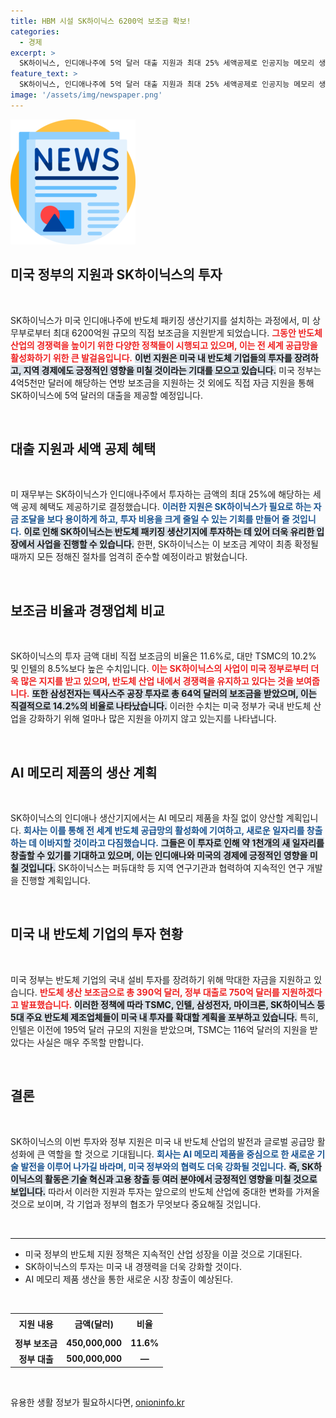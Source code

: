 ```yaml
---
title: HBM 시설 SK하이닉스 6200억 보조금 확보!
categories:
  - 경제
excerpt: >
  SK하이닉스, 인디애나주에 5억 달러 대출 지원과 최대 25% 세액공제로 인공지능 메모리 생산기지 설립! 글로벌 반도체 공급망 활성화에 기여할 전망. 클릭해 자세한 내용을 확인하세요!
feature_text: >
  SK하이닉스, 인디애나주에 5억 달러 대출 지원과 최대 25% 세액공제로 인공지능 메모리 생산기지 설립! 글로벌 반도체 공급망 활성화에 기여할 전망. 클릭해 자세한 내용을 확인하세요!
image: '/assets/img/newspaper.png'
---
```


<p><img src="/assets/img/newspaper.png" alt="kimp 속보" /></p>

<h2 data-ke-size="size26">미국 정부의 지원과 SK하이닉스의 투자</h2>

<p data-ke-size="size16">&nbsp;</p>

<p data-ke-size="size16">SK하이닉스가 미국 인디애나주에 반도체 패키징 생산기지를 설치하는 과정에서, 미 상무부로부터 최대 6200억원 규모의 직접 보조금을 지원받게 되었습니다. <b><span style="color: #ee2323;">그동안 반도체 산업의 경쟁력을 높이기 위한 다양한 정책들이 시행되고 있으며, 이는 전 세계 공급망을 활성화하기 위한 큰 발걸음입니다.</span></b> <b><span style="background-color: #21538527;">이번 지원은 미국 내 반도체 기업들의 투자를 장려하고, 지역 경제에도 긍정적인 영향을 미칠 것이라는 기대를 모으고 있습니다.</span></b> 미국 정부는 4억5천만 달러에 해당하는 연방 보조금을 지원하는 것 외에도 직접 자금 지원을 통해 SK하이닉스에 5억 달러의 대출을 제공할 예정입니다.</p>

<p data-ke-size="size16">&nbsp;</p>

<h2 data-ke-size="size26">대출 지원과 세액 공제 혜택</h2>

<p data-ke-size="size16">&nbsp;</p>

<p data-ke-size="size16">미 재무부는 SK하이닉스가 인디애나주에서 투자하는 금액의 최대 25%에 해당하는 세액 공제 혜택도 제공하기로 결정했습니다. <b><span style="color: #1a5490;">이러한 지원은 SK하이닉스가 필요로 하는 자금 조달을 보다 용이하게 하고, 투자 비용을 크게 줄일 수 있는 기회를 만들어 줄 것입니다.</span></b> <b><span style="background-color: #21538527;">이로 인해 SK하이닉스는 반도체 패키징 생산기지에 투자하는 데 있어 더욱 유리한 입장에서 사업을 진행할 수 있습니다.</span></b> 한편, SK하이닉스는 이 보조금 계약이 최종 확정될 때까지 모든 정해진 절차를 엄격히 준수할 예정이라고 밝혔습니다.</p>

<p data-ke-size="size16">&nbsp;</p>

<h2 data-ke-size="size26">보조금 비율과 경쟁업체 비교</h2>

<p data-ke-size="size16">&nbsp;</p>

<p data-ke-size="size16">SK하이닉스의 투자 금액 대비 직접 보조금의 비율은 11.6%로, 대만 TSMC의 10.2% 및 인텔의 8.5%보다 높은 수치입니다. <b><span style="color: #ee2323;">이는 SK하이닉스의 사업이 미국 정부로부터 더욱 많은 지지를 받고 있으며, 반도체 산업 내에서 경쟁력을 유지하고 있다는 것을 보여줍니다.</span></b> <b><span style="background-color: #21538527;">또한 삼성전자는 텍사스주 공장 투자로 총 64억 달러의 보조금을 받았으며, 이는 직결적으로 14.2%의 비율로 나타났습니다.</span></b> 이러한 수치는 미국 정부가 국내 반도체 산업을 강화하기 위해 얼마나 많은 지원을 아끼지 않고 있는지를 나타냅니다.</p>

<p data-ke-size="size16">&nbsp;</p>

<h2 data-ke-size="size26">AI 메모리 제품의 생산 계획</h2>

<p data-ke-size="size16">&nbsp;</p>

<p data-ke-size="size16">SK하이닉스의 인디애나 생산기지에서는 AI 메모리 제품을 차질 없이 양산할 계획입니다. <b><span style="color: #1a5490;">회사는 이를 통해 전 세계 반도체 공급망의 활성화에 기여하고, 새로운 일자리를 창출하는 데 이바지할 것이라고 다짐했습니다.</span></b> <b><span style="background-color: #21538527;">그들은 이 투자로 인해 약 1천개의 새 일자리를 창출할 수 있기를 기대하고 있으며, 이는 인디애나와 미국의 경제에 긍정적인 영향을 미칠 것입니다.</span></b> SK하이닉스는 퍼듀대학 등 지역 연구기관과 협력하여 지속적인 연구 개발을 진행할 계획입니다.</p>

<p data-ke-size="size16">&nbsp;</p>

<h2 data-ke-size="size26">미국 내 반도체 기업의 투자 현황</h2>

<p data-ke-size="size16">&nbsp;</p>

<p data-ke-size="size16">미국 정부는 반도체 기업의 국내 설비 투자를 장려하기 위해 막대한 자금을 지원하고 있습니다. <b><span style="color: #ee2323;">반도체 생산 보조금으로 총 390억 달러, 정부 대출로 750억 달러를 지원하겠다고 발표했습니다.</span></b> <b><span style="background-color: #21538527;">이러한 정책에 따라 TSMC, 인텔, 삼성전자, 마이크론, SK하이닉스 등 5대 주요 반도체 제조업체들이 미국 내 투자를 확대할 계획을 포부하고 있습니다.</span></b> 특히, 인텔은 이전에 195억 달러 규모의 지원을 받았으며, TSMC는 116억 달러의 지원을 받았다는 사실은 매우 주목할 만합니다.</p>

<p data-ke-size="size16">&nbsp;</p>

<h2 data-ke-size="size26">결론</h2>

<p data-ke-size="size16">&nbsp;</p>

<p data-ke-size="size16">SK하이닉스의 이번 투자와 정부 지원은 미국 내 반도체 산업의 발전과 글로벌 공급망 활성화에 큰 역할을 할 것으로 기대됩니다. <b><span style="color: #1a5490;">회사는 AI 메모리 제품을 중심으로 한 새로운 기술 발전을 이루어 나가길 바라며, 미국 정부와의 협력도 더욱 강화될 것입니다.</span></b> <b><span style="background-color: #21538527;">즉, SK하이닉스의 활동은 기술 혁신과 고용 창출 등 여러 분야에서 긍정적인 영향을 미칠 것으로 보입니다.</span></b> 따라서 이러한 지원과 투자는 앞으로의 반도체 산업에 중대한 변화를 가져올 것으로 보이며, 각 기업과 정부의 협조가 무엇보다 중요해질 것입니다.</p>

<p data-ke-size="size16">&nbsp;</p>

<hr/>

<ul>
    <li>미국 정부의 반도체 지원 정책은 지속적인 산업 성장을 이끌 것으로 기대된다.</li>
    <li>SK하이닉스의 투자는 미국 내 경쟁력을 더욱 강화할 것이다.</li>
    <li>AI 메모리 제품 생산을 통한 새로운 시장 창출이 예상된다.</li>
</ul>

<p data-ke-size="size16">&nbsp;</p>

<table style="width: 100%;">
    <tr>
        <td style="text-align: center; height: 30px;"><b>지원 내용</b></td>
        <td style="text-align: center; height: 30px;"><b>금액(달러)</b></td>
        <td style="text-align: center; height: 30px;"><b>비율</b></td>
    </tr>
    <tr>
        <td style="text-align: center; height: 17px;"><b>정부 보조금</b></td>
        <td style="text-align: center; height: 17px;"><b>450,000,000</b></td>
        <td style="text-align: center; height: 17px;"><b>11.6%</b></td>
    </tr>
    <tr>
        <td style="text-align: center; height: 17px;"><b>정부 대출</b></td>
        <td style="text-align: center; height: 17px;"><b>500,000,000</b></td>
        <td style="text-align: center; height: 17px;"><b>—</b></td>
    </tr>
</table>

<p data-ke-size="size16">&nbsp;</p>
유용한 생활 정보가 필요하시다면, <a href="https://onioninfo.kr" rel="dofollow">onioninfo.kr</a>


